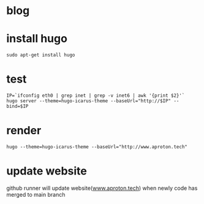 # blog

# install hugo
```
sudo apt-get install hugo
```

# test
```
IP=`ifconfig eth0 | grep inet | grep -v inet6 | awk '{print $2}'`
hugo server --theme=hugo-icarus-theme --baseUrl="http://$IP" --bind=$IP
```

# render
```
hugo --theme=hugo-icarus-theme --baseUrl="http://www.aproton.tech"
```

# update website
github runner will update website(www.aproton.tech) when newly code has merged to main branch